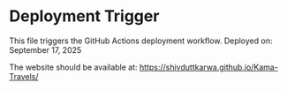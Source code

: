 # Deployment Trigger

This file triggers the GitHub Actions deployment workflow.
Deployed on: September 17, 2025

The website should be available at: https://shivduttkarwa.github.io/Kama-Travels/